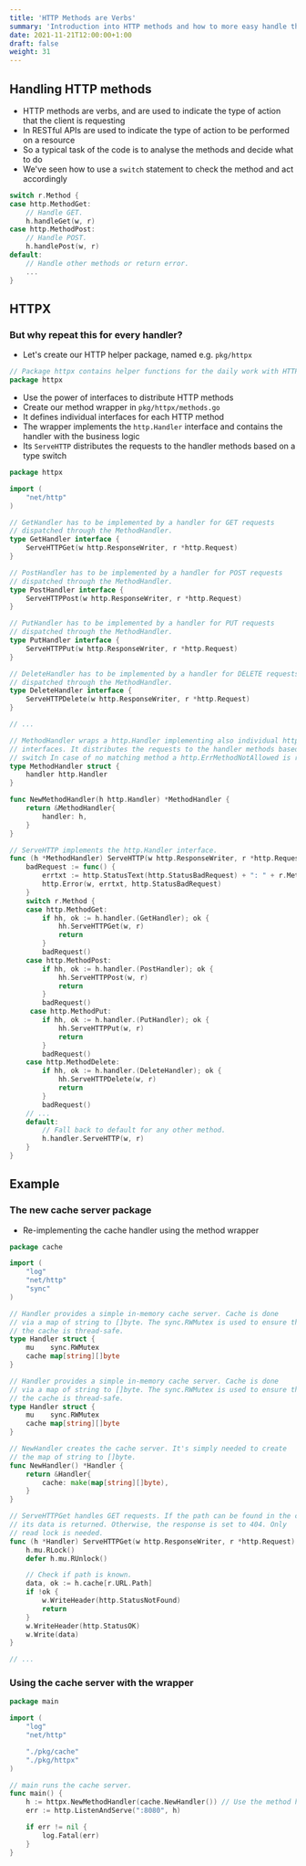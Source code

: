```yaml
---
title: 'HTTP Methods are Verbs'
summary: 'Introduction into HTTP methods and how to more easy handle them.'
date: 2021-11-21T12:00:00+1:00
draft: false
weight: 31
---
```


## Handling HTTP methods

* HTTP methods are verbs, and are used to indicate the type of action that the client is requesting
* In RESTful APIs are used to indicate the type of action to be performed on a resource
* So a typical task of the code is to analyse the methods and decide what to do
* We've seen how to use a `switch` statement to check the method and act accordingly

```go
switch r.Method {
case http.MethodGet:
    // Handle GET.
    h.handleGet(w, r)
case http.MethodPost:
    // Handle POST.
    h.handlePost(w, r)
default:
    // Handle other methods or return error.
    ...
}
```

## HTTPX

### But why repeat this for every handler?

* Let's create our HTTP helper package, named e.g. `pkg/httpx`

```go
// Package httpx contains helper functions for the daily work with HTTP.
package httpx
``` 

* Use the power of interfaces to distribute HTTP methods
* Create our method wrapper in `pkg/httpx/methods.go`
* It defines individual interfaces for each HTTP method
* The wrapper implements the `http.Handler` interface and contains the handler with the business logic
* Its `ServeHTTP` distributes the requests to the handler methods based on a type switch

```go
package httpx

import (
    "net/http"
)

// GetHandler has to be implemented by a handler for GET requests
// dispatched through the MethodHandler.
type GetHandler interface {
    ServeHTTPGet(w http.ResponseWriter, r *http.Request)
}

// PostHandler has to be implemented by a handler for POST requests
// dispatched through the MethodHandler.
type PostHandler interface {
    ServeHTTPPost(w http.ResponseWriter, r *http.Request)
}

// PutHandler has to be implemented by a handler for PUT requests
// dispatched through the MethodHandler.
type PutHandler interface {
    ServeHTTPPut(w http.ResponseWriter, r *http.Request)
}

// DeleteHandler has to be implemented by a handler for DELETE requests
// dispatched through the MethodHandler.
type DeleteHandler interface {
    ServeHTTPDelete(w http.ResponseWriter, r *http.Request)
}

// ...

// MethodHandler wraps a http.Handler implementing also individual httpx handler
// interfaces. It distributes the requests to the handler methods based on a type
// switch In case of no matching method a http.ErrMethodNotAllowed is returned.
type MethodHandler struct {
    handler http.Handler
}

func NewMethodHandler(h http.Handler) *MethodHandler {
    return &MethodHandler{
        handler: h,
    }
}

// ServeHTTP implements the http.Handler interface.
func (h *MethodHandler) ServeHTTP(w http.ResponseWriter, r *http.Request) {
    badRequest := func() {
        errtxt := http.StatusText(http.StatusBadRequest) + ": " + r.Method
        http.Error(w, errtxt, http.StatusBadRequest)
    }
    switch r.Method {
    case http.MethodGet:
        if hh, ok := h.handler.(GetHandler); ok {
            hh.ServeHTTPGet(w, r)
            return
        }
        badRequest()
    case http.MethodPost:
        if hh, ok := h.handler.(PostHandler); ok {
            hh.ServeHTTPPost(w, r)
            return
        }
        badRequest()
     case http.MethodPut:
        if hh, ok := h.handler.(PutHandler); ok {
            hh.ServeHTTPPut(w, r)
            return
        }
        badRequest()
    case http.MethodDelete:
        if hh, ok := h.handler.(DeleteHandler); ok {
            hh.ServeHTTPDelete(w, r)
            return
        }
        badRequest()
    // ...
    default:
        // Fall back to default for any other method.
        h.handler.ServeHTTP(w, r)
    }
}
```

## Example

### The new cache server package

* Re-implementing the cache handler using the method wrapper

```go
package cache

import (
    "log"
    "net/http"
    "sync"
)

// Handler provides a simple in-memory cache server. Cache is done
// via a map of string to []byte. The sync.RWMutex is used to ensure that
// the cache is thread-safe.
type Handler struct {
    mu    sync.RWMutex
    cache map[string][]byte
}

// Handler provides a simple in-memory cache server. Cache is done
// via a map of string to []byte. The sync.RWMutex is used to ensure that
// the cache is thread-safe.
type Handler struct {
    mu    sync.RWMutex
    cache map[string][]byte
}

// NewHandler creates the cache server. It's simply needed to create
// the map of string to []byte.
func NewHandler() *Handler {
    return &Handler{
        cache: make(map[string][]byte),
    }
}

// ServeHTTPGet handles GET requests. If the path can be found in the cache,
// its data is returned. Otherwise, the response is set to 404. Only
// read lock is needed.
func (h *Handler) ServeHTTPGet(w http.ResponseWriter, r *http.Request) {
    h.mu.RLock()
    defer h.mu.RUnlock()

    // Check if path is known.
    data, ok := h.cache[r.URL.Path]
    if !ok {
        w.WriteHeader(http.StatusNotFound)
        return
    }
    w.WriteHeader(http.StatusOK)
    w.Write(data)
}

// ...
```

### Using the cache server with the wrapper

```go
package main

import (
    "log"
    "net/http"

    "./pkg/cache"
    "./pkg/httpx"
)

// main runs the cache server.
func main() {
    h := httpx.NewMethodHandler(cache.NewHandler()) // Use the method handler as wrapper.
    err := http.ListenAndServe(":8080", h)

    if err != nil {
        log.Fatal(err)
    }
}
```

